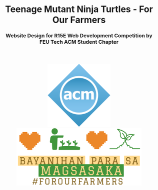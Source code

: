 <h1 align = "center">
    Teenage Mutant Ninja Turtles - For Our Farmers
</h1>
<h3 align = "center">
    Website Design for R15E Web Development Competition by FEU Tech ACM Student Chapter<br>
    <a href = "https://github.com/karumadesu/TMNT_R15E-Website">
        <br><br><br>
        <img src="https://github.com/karumadesu/TMNT_R15E-Website/blob/main/assets/images/logos/ACM-Logo.png" width="200px">
        <img src="https://github.com/karumadesu/TMNT_R15E-Website/blob/main/assets/images/logos/FOF-Logo.png" width="400px">
    </a>
</h3>
